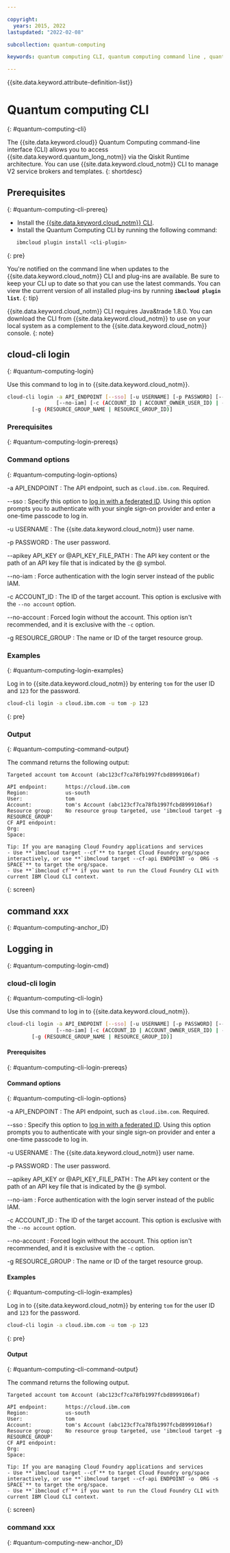 ```yaml
---

copyright:
  years: 2015, 2022
lastupdated: "2022-02-08"

subcollection: quantum-computing

keywords: quantum computing CLI, quantum computing command line , quantum computing terminal, quantum computing shell, quantum, Qiskit, runtime, near time compute

---
```


{{site.data.keyword.attribute-definition-list\}\}






# Quantum computing CLI
{: #quantum-computing-cli}



The {{site.data.keyword.cloud}} Quantum Computing command-line interface (CLI) allows you to access {{site.data.keyword.quantum_long_notm}} via the Qiskit Runtime architecture. You can use {{site.data.keyword.cloud_notm}} CLI to manage V2 service brokers and templates.
{: shortdesc}




## Prerequisites
{: #quantum-computing-cli-prereq}

* Install the [{{site.data.keyword.cloud_notm}} CLI](/docs/cli?topic=cli-getting-started).
* Install the Quantum Computing CLI by running the following command:

```sh
   ibmcloud plugin install <cli-plugin>
```
   {: pre}

   



You're notified on the command line when updates to the {{site.data.keyword.cloud_notm}} CLI and plug-ins are available. Be sure to keep your CLI up to date so that you can use the latest commands. You can view the current version of all installed plug-ins by running **`ibmcloud plugin list`**.
{: tip}



{{site.data.keyword.cloud_notm}} CLI requires Java&trade 1.8.0. You can download the CLI from {{site.data.keyword.cloud_notm}} to use on your local system as a complement to the {{site.data.keyword.cloud_notm}} console.
{: note}



## cloud-cli login
{: #quantum-computing-login}

Use this command to log in to {{site.data.keyword.cloud_notm}}.

```sh
cloud-cli login -a API_ENDPOINT [--sso] [-u USERNAME] [-p PASSWORD] [--apikey KEY | @KEY_FILE]
                [--no-iam] [-c (ACCOUNT_ID | ACCOUNT_OWNER_USER_ID) | --no-account]
		[-g (RESOURCE_GROUP_NAME | RESOURCE_GROUP_ID)]
```


### Prerequisites
{: #quantum-computing-login-prereqs}

### Command options
{: #quantum-computing-login-options}



-a API_ENDPOINT
:   The API endpoint, such as `cloud.ibm.com`. Required.

--sso
:   Specify this option to [log in with a federated ID](/docs/iam?topic=iam-federated_id). Using this option prompts you to authenticate with your single sign-on provider and enter a one-time passcode to log in.

-u USERNAME
:   The {{site.data.keyword.cloud_notm}} user name.

-p PASSWORD
:   The user password.

--apikey API_KEY or @API_KEY_FILE_PATH
:   The API key content or the path of an API key file that is indicated by the @ symbol.

--no-iam
:   Force authentication with the login server instead of the public IAM.

-c ACCOUNT_ID
:   The ID of the target account. This option is exclusive with the `--no account` option.

--no-account
:   Forced login without the account. This option isn't recommended, and it is exclusive with the `-c` option.

-g RESOURCE_GROUP
:   The name or ID of the target resource group.


### Examples
{: #quantum-computing-login-examples}

Log in to {{site.data.keyword.cloud_notm}} by entering `tom` for the user ID and `123` for the password.

```sh
cloud-cli login -a cloud.ibm.com -u tom -p 123
```
{: pre}

### Output
{: #quantum-computing-command-output}

The command returns the following output:

```text
Targeted account tom Account (abc123cf7ca78fb1997fcbd8999106af)

API endpoint:      https://cloud.ibm.com
Region:            us-south
User:              tom
Account:           tom's Account (abc123cf7ca78fb1997fcbd8999106af)
Resource group:    No resource group targeted, use 'ibmcloud target -g RESOURCE_GROUP'
CF API endpoint:
Org:
Space:

Tip: If you are managing Cloud Foundry applications and services
- Use **`ibmcloud target --cf`** to target Cloud Foundry org/space interactively, or use **`ibmcloud target --cf-api ENDPOINT -o  ORG -s SPACE`** to target the org/space.
- Use **`ibmcloud cf`** if you want to run the Cloud Foundry CLI with current IBM Cloud CLI context.
```
{: screen}

## command xxx
{: #quantum-computing-anchor_ID}



## Logging in
{: #quantum-computing-login-cmd}

### cloud-cli login
{: #quantum-computing-cli-login}

Use this command to log in to {{site.data.keyword.cloud_notm}}.

```sh
cloud-cli login -a API_ENDPOINT [--sso] [-u USERNAME] [-p PASSWORD] [--apikey KEY | @KEY_FILE]
                [--no-iam] [-c (ACCOUNT_ID | ACCOUNT_OWNER_USER_ID) | --no-account]
		[-g (RESOURCE_GROUP_NAME | RESOURCE_GROUP_ID)]
```

#### Prerequisites
{: #quantum-computing-cli-login-prereqs}

#### Command options
{: #quantum-computing-cli-login-options}



-a API_ENDPOINT
:   The API endpoint, such as `cloud.ibm.com`. Required.

--sso
:   Specify this option to [log in with a federated ID](/docs/iam?topic=iam-federated_id). Using this option prompts you to authenticate with your single sign-on provider and enter a one-time passcode to log in.

-u USERNAME
:   The {{site.data.keyword.cloud_notm}} user name.

-p PASSWORD
:   The user password.

--apikey API_KEY or @API_KEY_FILE_PATH
:   The API key content or the path of an API key file that is indicated by the @ symbol.

--no-iam
:   Force authentication with the login server instead of the public IAM.

-c ACCOUNT_ID
:   The ID of the target account. This option is exclusive with the `--no account` option.

--no-account
:   Forced login without the account. This option isn't recommended, and it is exclusive with the `-c` option.

-g RESOURCE_GROUP
:   The name or ID of the target resource group.


#### Examples
{: #quantum-computing-cli-login-examples}

Log in to {{site.data.keyword.cloud_notm}} by entering `tom` for the user ID and `123` for the password.

```sh
cloud-cli login -a cloud.ibm.com -u tom -p 123
```
{: pre}

#### Output
{: #quantum-computing-cli-command-output}

The command returns the following output.

```text
Targeted account tom Account (abc123cf7ca78fb1997fcbd8999106af)

API endpoint:      https://cloud.ibm.com
Region:            us-south
User:              tom
Account:           tom's Account (abc123cf7ca78fb1997fcbd8999106af)
Resource group:    No resource group targeted, use 'ibmcloud target -g RESOURCE_GROUP'
CF API endpoint:
Org:
Space:

Tip: If you are managing Cloud Foundry applications and services
- Use **`ibmcloud target --cf`** to target Cloud Foundry org/space interactively, or use **`ibmcloud target --cf-api ENDPOINT -o  ORG -s SPACE`** to target the org/space.
- Use **`ibmcloud cf`** if you want to run the Cloud Foundry CLI with current IBM Cloud CLI context.
```
{: screen}

### command xxx
{: #quantum-computing-new-anchor_ID}
